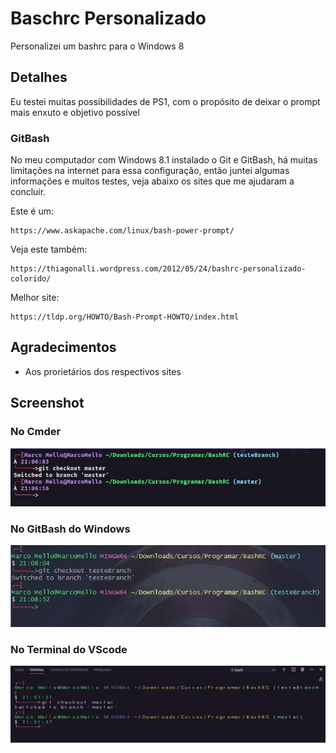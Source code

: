 # Baschrc Personalizado

Personalizei um bashrc para o Windows 8

## Detalhes

Eu testei muitas possibilidades de PS1, com o propósito de deixar o prompt mais enxuto e objetivo possível

### GitBash

No meu computador com Windows 8.1 instalado o Git e GitBash, há muitas limitações na internet para essa configuração, então juntei algumas informações e muitos testes, veja abaixo os sites que me ajudaram a concluir.

Este é um:

```
https://www.askapache.com/linux/bash-power-prompt/
```

Veja este também:

```
https://thiagonalli.wordpress.com/2012/05/24/bashrc-personalizado-colorido/
```

Melhor site:

```
https://tldp.org/HOWTO/Bash-Prompt-HOWTO/index.html
```

## Agradecimentos

* Aos prorietários dos respectivos sites

## Screenshot

### No Cmder
![](https://github.com/i9Scripts/BashRC/blob/master/Console%20do%20Cmder.jpg)

### No GitBash do Windows
![](https://github.com/i9Scripts/BashRC/blob/master/Console%20do%20GitBash.jpg)

### No Terminal do VScode
![](https://github.com/i9Scripts/BashRC/blob/master/Console%20do%20VScode.jpg)